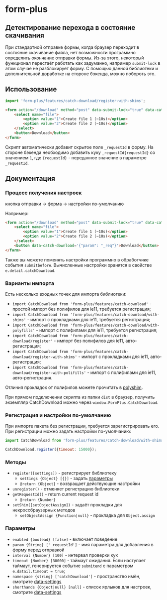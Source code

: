 # form-plus

## Детектирование перехода в состояние скачивания

При стандартной отправке формы, когда браузер переходит в состояние скачивание файла, нет возможности программно определить окончание отправки формы.
Из-за этого, некоторый функционал перестаёт работать как задуманно, например `submit-lock` в этом случае не разблокирует форму.
С помощью данной библиотеки и дополнительной доработке на стороне бэкенда, можно побороть это.

## Использование

```javascript
import 'form-plus/features/catch-download/register-with-shims';
```

```html
<form action="/download" method="post" data-submit-lock="true" data-catch-download="true">
    <select name="file">
        <option value="1">Create file 1 (~10s)</option>
        <option value="2">Create file 2 (~10s)</option>
    </select>
    <button>Download</button>
</form>
```

Скрипт автоматически добавит скрытое поле `_requestId` в форму.
На стороне бэкенда необходимо добавить куку `_requestId{requestId}` со значением `1`, где `{requestId}` - переданное значение в параметре `_requestId`.

## Документация

### Процесс получения настроек

кнопка отправки -> форма -> настройки по-умолчанию

Например:

```html
<form action="/download" method="post" data-submit-lock="true" data-catch-download='{"enabled": true, "timeout": 10000}'>
    <select name="file">
        <option value="1">Create file 1 (~10s)</option>
        <option value="2">Create file 2 (~10s)</option>
    </select>
    <button data-catch-download='{"param": "_req"}'>Download</button>
</form>
```

Также вы можете поменять настройки программно в обработчике события `submitbefore`. Вычисленные настройки хранятся в свойстве `e.detail.catchDownload`.

### Варианты импорта

Есть несколько входных точек для импорта библиотеки:

- `import CatchDownload from 'form-plus/features/catch-download'` - простой импорт без полифилов для ie11, требуется регистрация;
- `import CatchDownload from 'form-plus/features/catch-download/with-shims'` - импорт с прокладками для ie11, требуется регистрация;
- `import CatchDownload from 'form-plus/features/catch-download/with-polyfills'` - импорт с полифилами для ie11, требуется регистрация;
- `import CatchDownload from 'form-plus/features/catch-download/register'` - импорт без полифилов для ie11, авто-регистрация;
- `import CatchDownload from 'form-plus/features/catch-download/register-with-shims'` - импорт с прокладками для ie11, авто-регистрация;
- `import CatchDownload from 'form-plus/features/catch-download/register-with-polifills'` - импорт с полифилами для ie11, авто-регистрация.

Отличия прокладок от полифилов можете прочитать в [polyshim](https://github.com/paulzi/polyshim/).

При прямом подключении скрипта из папки `dist` в браузер, получить экземпляр CatchDownload можно через `window.FormPlus.CatchDownload`.

### Регистрация и настройки по-умолчанию

При импорте пакета без регистрации, требуется зарегистрировать его. При регистрации можно задать настройки по-умолчанию:

```javascript
import CatchDownload from 'form-plus/features/catch-download/with-shims';

CatchDownload.register({timeout: 15000});
```

### Методы

- `register([settings])` - регистрирует библиотеку
    - `settings {Object} [{}]` - задать [параметры](#Параметры)
    - `@return {Object}` - возвращает действующие настройки
- `unregister()` - отменяет регистрацию библиотеки
- `getRequestId()` - return current request id
    - `@return {Number}`
- `setShim([setObjectAssign])` - задаёт прокладки для некроссбраузерных методов
    - `setObjectAssign {Function|null}` - прокладка для `Object.assign`

### Параметры

- `enabled {boolead} [false]` - включает поведение
- `param {String} ['_requestId']` - имя параметра для добавления в форму перед отправкой 
- `interval {Number} [100]` - интервал проверки кук 
- `timeout {Number} [30000]` - таймаут ожидания. Если наступает таймаут, генерируется событие `submitend` с параметром `e.datail.timeout = true`;
- `namespace {string} ['catchDownload']` - пространство имён, смотрите [data-settings](https://github.com/paulzi/data-settings/)
- `shorthands {Object|null} [null]` - список ярлыков для настроек, смотрите [data-settings](https://github.com/paulzi/data-settings/)
